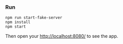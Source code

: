 ### Run
    npm run start-fake-server
    npm install
    npm start

Then open your [http://localhost:8080/](http://localhost:8080/) to see the app. 
